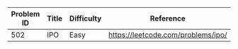 | Problem ID | Title | Difficulty | Reference
| --- | --- | --- | ---
| 502 | IPO  | Easy | https://leetcode.com/problems/ipo/
